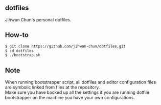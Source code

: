 dotfiles
-------------------------------
Jihwan Chun's personal dotfiles.

## How-to
```sh
$ git clone https://github.com/jihwan-chun/dotfiles.git
$ cd dotfiles
$ ./bootstrap.sh
```

## Note
When running bootstrapper script, all dotfiles and editor configuration files are symbolic linked from files at the repository.  
Make sure you have backed up all the settings if you are running dotfile bootstrapper on the machine you have your own configurations.